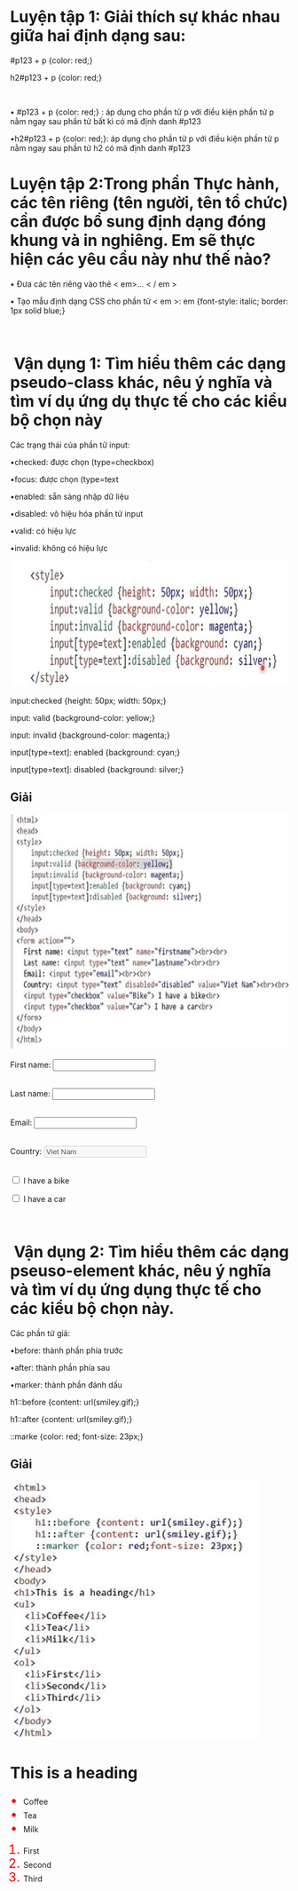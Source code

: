 <html>
 <head>
     <title>Bài 17: Các mức ưu tiên của bộ</title>
 </head>
  <body>
  <h1>Luyện tập 1: Giải thích sự khác nhau giữa hai định dạng sau:</h1>
  <p> #p123 + p {color: red;} </p> 

<p> h2#p123 + p {color: red;}</p>  
   <p>• #p123 + p {color: red;} : áp dụng cho phần tử p với điều kiện phần tử p nằm ngay sau phần tử bất kì có mã định danh #p123</p>

  <p>•h2#p123 + p {color: red;}: áp dụng cho phần tử p với điều kiện phần tử p nằm ngay sau phần tử h2 có mã định danh #p123</p>

  <h1>Luyện tập 2:Trong phần Thực hành, các tên riêng (tên người, tên tổ chức) cần được bổ sung định dạng đóng khung và in nghiêng. Em sẽ thực hiện các yêu cầu này như thế nào?</h1>
   <p>• Đưa các tên riêng vào thẻ < em>... < / em > </p>

   <p>• Tạo mẫu định dạng CSS cho phần tử < em >: em {font-style: italic; border: 1px solid blue;}</p>

 <h1> Vận dụng 1: Tìm hiểu thêm các dạng pseudo-class khác, nêu ý nghĩa và tìm ví dụ ứng dụ thực tế cho các kiểu bộ chọn này</h1>
     <p>Các trạng thái của phần tử input:</p>

<p>•checked: được chọn (type=checkbox)</p>

<p>•focus: được chọn (type=text</p>

<p>•enabled: sẵn sàng nhập dữ liệu</p>

<p>•disabled: vô hiệu hóa phần tử input</p>

<p>•valid: có hiệu lực</p>

<p>•invalid: không có hiệu lực</p>

 <img src="124.png" width="831" height="227" alt="Ảnh minh họa">

input:checked {height: 50px; width: 50px;}

input: valid {background-color: yellow;}

input: invalid {background-color: magenta;}

input[type=text]: enabled {background: cyan;}

input[type=text]: disabled {background: silver;}

</style></p>
<h2>Giải</h2>
<img src="125.png" width="713" height="425" alt="Ảnh minh họa">
<p><html>

<head>

<style>

input:checked (height: 50px; width: 50px;}

input: valid {background-color: yellow;}

input: invalid (background-color: magenta;}

input[type=text]: enabled {background: cyan;}

input[type=text]: disabled {background: silver;}

</style>

</head>

<body>

<form action="">

First name: <input type="text" name="firstname"><br><br>

Last name: <input type="text" name="lastname"><br><br>

Email: <input type="email"><br><br>

Country: <input type="text" disabled="disabled" value="Viet Nam"><br><br>

<input type="checkbox" value="Bike"> I have a bike<br>

<input type="checkbox" value="Car"> I have a car<br>

</form>

</body>

</html></p>

 <h1> Vận dụng 2: Tìm hiểu thêm các dạng pseuso-element khác, nêu ý nghĩa và tìm ví dụ ứng dụng thực tế cho các kiểu bộ chọn này.</h1>
 <p>Các phần tử giả:

•before: thành phần phía trước

•after: thành phần phía sau

•marker: thành phần đánh dấu</p>


h1::before {content: url(smiley.gif);}

h1::after {content: url(smiley.gif);}

::marke {color: red; font-size: 23px;}

</style></p>
<h2>Giải</h2>
<img src="126.png" width="447" height="467" alt="Ảnh minh họa">
 <p><style>
<p><html>

<head>

<style>

h1::before {content: url(smiley.gif);}

h1::after {content: url(smiley.gif);}

::marker {color: red; font-size: 23px;}

</style>

</head>

<body>

<h1>This is a heading</h1>

<ul>

<li>Coffee</li>

<li>Tea</li>

<li>Milk</li>

</ul>

<ol>

<li>First</li>

<li>Second</li>

<li>Third</li>

</ol>

</body>

</html></p>





 
</body>
</html>
